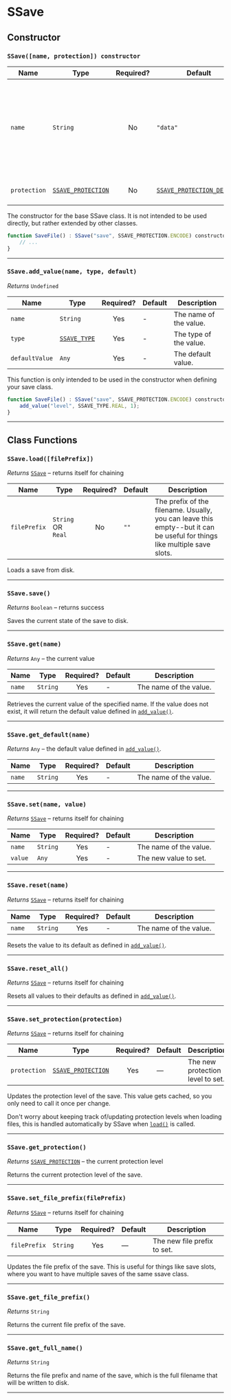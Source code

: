# SSave

## Constructor

### **`SSave([name, protection]) constructor`**

| Name     | Type                                              | Required? | Default                                                          | Description                              |
| -------- | ----------                                        | :-------: | ---------                                                        | ---------------------------------------- |
| `name`   | `String`                                           |  No      | `"data"`                                                         | The name of the file that gets written to disk. For example, the default value would save to disk as `data.ssave`.    |
| `protection`| [`SSAVE_PROTECTION`](enums.md#ssave_protection) |  No      | [`SSAVE_PROTECTION_DEFAULT`](config.md#ssave_protection_default) | The new protection level to set.    |

The constructor for the base SSave class. It is not intended to be used directly, but rather extended by other classes.

```js hl_lines="1" title="Defines a save file whose filename is 'save' and protection level is 'ENCODE'"
function SaveFile() : SSave("save", SSAVE_PROTECTION.ENCODE) constructor {
    // ...
}
```

---

### **`SSave.add_value(name, type, default)`**

*Returns* `Undefined`

| Name             | Type                                  | Required? | Default   | Description                              |
| --------         | ---------                             | :-------: | --------- | ---------------------------------------- |
| `name`           | `String`                              |  Yes      | -         | The name of the value.                   |
| `type`           | [`SSAVE_TYPE`](enums.md#ssave_type)   |  Yes      | -         | The type of the value.                   |
| `defaultValue`   | `Any`                                 |  Yes      | -         | The default value.                       |

This function is only intended to be used in the constructor when defining your save class.

```js hl_lines="2" title="Defines a value 'level' of type 'REAL' with a default value of 1"
function SaveFile() : SSave("save", SSAVE_PROTECTION.ENCODE) constructor {
    add_value("level", SSAVE_TYPE.REAL, 1);
}
```

---

## Class Functions

### **`SSave.load([filePrefix])`**

*Returns* [`SSave`](ssave.md) – returns itself for chaining

| Name        | Type               | Required?  | Default  | Description                                                                                                              |
| --------    | -------------      | :-------:  | -------- | ------------------------------------------------------------------------------------------------------------------------ |
| `filePrefix`| `String` OR `Real` |  No        | `""`     | The prefix of the filename. Usually, you can leave this empty--but it can be useful for things like multiple save slots. |

Loads a save from disk.

---

### **`SSave.save()`**

*Returns* `Boolean` – returns success

Saves the current state of the save to disk.

---

### **`SSave.get(name)`**

*Returns* `Any` – the current value

| Name     | Type       | Required? | Default   | Description                              |
| -------- | ---------- | :-------: | --------- | ---------------------------------------- |
| `name`   | `String`   |  Yes      | -         | The name of the value.              |

Retrieves the current value of the specified name. If the value does not exist, it will return the default value defined in [`add_value()`](ssave.md#ssaveadd_valuename-type-default).

---

### **`SSave.get_default(name)`**

*Returns* `Any` – the default value defined in [`add_value()`](ssave.md#ssaveadd_valuename-type-default).

| Name     | Type       | Required? | Default   | Description                 |
| -------- | ---------- | :-------: | --------- | --------------------------- |
| `name`   | `String`   |  Yes      | -         | The name of the value.      |

---

### **`SSave.set(name, value)`**

*Returns* [`SSave`](ssave.md) – returns itself for chaining

| Name      | Type       | Required? | Default   | Description                 |
| --------  | ---------- | :-------: | --------- | --------------------------- |
| `name`    | `String`   |  Yes      | -         | The name of the value.      |
| `value`   | `Any`      |  Yes      | -         | The new value to set.       |

---

### **`SSave.reset(name)`**

*Returns* [`SSave`](ssave.md) – returns itself for chaining

| Name      | Type       | Required? | Default   | Description                 |
| --------  | ---------- | :-------: | --------- | --------------------------- |
| `name`    | `String`   |  Yes      | -         | The name of the value.      |

Resets the value to its default as defined in [`add_value()`](ssave.md#ssaveadd_valuename-type-default).

---

### **`SSave.reset_all()`**

*Returns* [`SSave`](ssave.md) – returns itself for chaining

Resets all values to their defaults as defined in [`add_value()`](ssave.md#ssaveadd_valuename-type-default).

---

### **`SSave.set_protection(protection)`**

*Returns* [`SSave`](ssave.md) – returns itself for chaining

| Name        | Type                                            | Required? | Default  | Description                              |
| --------    | ----------                                      | :-------: | ---------| ---------------------------------------- |
| `protection`| [`SSAVE_PROTECTION`](enums.md#ssave_protection) |  Yes      | —        | The new protection level to set.    |

Updates the protection level of the save. This value gets cached, so you only need to call it once per change.

Don't worry about keeping track of/updating protection levels when loading files, this is handled automatically by SSave when [`load()`](ssave.md#ssaveloadfileprefix) is called.

---

### **`SSave.get_protection()`**

*Returns* [`SSAVE_PROTECTION`](enums.md#ssave_protection) – the current protection level

Returns the current protection level of the save.

---

### **`SSave.set_file_prefix(filePrefix)`**

*Returns* [`SSave`](ssave.md) – returns itself for chaining

| Name        | Type     | Required? | Default  | Description                    |
| --------    | -------- | :-------: | ---------| ------------------------------ |
| `filePrefix`| `String` |  Yes      | —        | The new file prefix to set.    |

Updates the file prefix of the save. This is useful for things like save slots, where you want to have multiple saves of the same ssave class.

---

### **`SSave.get_file_prefix()`**

*Returns* `String`

Returns the current file prefix of the save.

---

### **`SSave.get_full_name()`**

*Returns* `String`

Returns the file prefix and name of the save, which is the full filename that will be written to disk.

---
